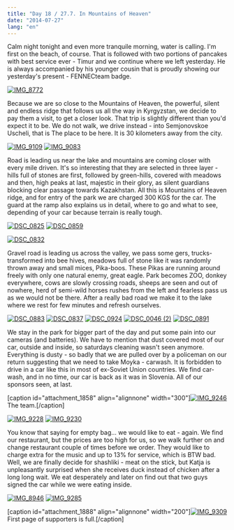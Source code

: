 ```yaml
---
title: "Day 18 / 27.7. In Mountains of Heaven"
date: "2014-07-27"
lang: "en"
---
```


Calm night tonight and even more tranquile morning, water is calling. I'm first on the beach, of course. That is followed with two portions of pancakes with best service ever - Timur and we continue where we left yesterday. He is always accompanied by his younger cousin that is proudly showing our yesterday's present - FENNECteam badge.

[![IMG_8772](images/IMG_8772-200x300.jpg)](http://gremovmongolijo.com/wp-content/uploads/2014/07/IMG_8772.jpg)

Because we are so close to the Mountains of Heaven, the powerful, silent and endless ridge that follows us all the way in Kyrgyzstan, we decide to pay them a visit, to get a closer look. That trip is slightly different than you'd expect it to be. We do not walk, we drive instead - into Semjonovskoe Uscheli, that is The place to be here. It is 30 kilometers away from the city.

[![IMG_9109](images/IMG_9109-300x200.jpg)](http://gremovmongolijo.com/wp-content/uploads/2014/07/IMG_9109.jpg) [![IMG_9083](images/IMG_9083-300x200.jpg)](http://gremovmongolijo.com/wp-content/uploads/2014/07/IMG_9083.jpg)

Road is leading us near the lake and mountains are coming closer with every mile driven. It's so interesting that they are selected in three layer - hills full of stones are first, followed by green-hills, covered with meadows and then, high peaks at last, majestic in their glory, as silent guardians blocking clear passage towards Kazakhstan. All this is Mountains of Heaven ridge, and for entry of the park we are charged 300 KGS for the car. The guard at the ramp also explains us in detail, where to go and what to see, depending of your car because terrain is really tough.

[![DSC_0825](images/DSC_0825-300x200.jpg)](http://gremovmongolijo.com/wp-content/uploads/2014/07/DSC_0825.jpg) [![DSC_0859](images/DSC_0859-300x200.jpg)](http://gremovmongolijo.com/wp-content/uploads/2014/07/DSC_0859.jpg)

[![DSC_0832](images/DSC_0832-300x200.jpg)](http://gremovmongolijo.com/wp-content/uploads/2014/07/DSC_0832.jpg)

Gravel road is leading us across the valley, we pass some gers, trucks-transformed into bee hives, meadows full of stone like it was randomly thrown away and small mices, Pika-boos. These Pikas are running around freely with only one natural enemy, great eagle. Park becomes ZOO, donkey everywhere, cows are slowly crossing roads, sheeps are seen and out of nowhere, herd of semi-wild horses rushes from the left and fearless pass us as we would not be there. After a really bad road we make it to the lake where we rest for few minutes and refresh ourselves.

[![DSC_0883](images/DSC_0883-300x200.jpg)](http://gremovmongolijo.com/wp-content/uploads/2014/07/DSC_0883.jpg) [![DSC_0837](images/DSC_0837-300x200.jpg)](http://gremovmongolijo.com/wp-content/uploads/2014/07/DSC_0837.jpg) [![DSC_0924](images/DSC_0924-300x200.jpg)](http://gremovmongolijo.com/wp-content/uploads/2014/07/DSC_0924.jpg) [![DSC_0046 (2)](images/DSC_0046-2-300x195.jpg)](http://gremovmongolijo.com/wp-content/uploads/2014/07/DSC_0046-2.jpg) [![DSC_0891](images/DSC_0891-200x300.jpg)](http://gremovmongolijo.com/wp-content/uploads/2014/07/DSC_0891.jpg)

We stay in the park for bigger part of the day and put some pain into our cameras (and batteries). We have to mention that dust covered most of our car, outside and inside, so saturdays cleaning wasn't seen anymore. Everything is dusty - so badly that we are pulled over by a policeman on our return suggesting that we need to take Moyka - carwash. It is forbidden to drive in a car like this in most of ex-Soviet Union countries. We find car-wash, and in no time, our car is back as it was in Slovenia. All of our sponsors seen, at last.

\[caption id="attachment\_1858" align="alignnone" width="300"\][![IMG_9246](images/IMG_9246-300x200.jpg)](http://gremovmongolijo.com/wp-content/uploads/2014/07/IMG_9246.jpg) The team.\[/caption\]

[![IMG_9228](images/IMG_9228-300x200.jpg)](http://gremovmongolijo.com/wp-content/uploads/2014/07/IMG_9228.jpg) [![IMG_9230](images/IMG_9230-300x200.jpg)](http://gremovmongolijo.com/wp-content/uploads/2014/07/IMG_9230.jpg)

You know that saying for empty bag... we would like to eat - again. We find our restaurant, but the prices are too high for us, so we walk further on and change restaurant couple of times before we order. They would like to charge extra for the music and up to 13% for service, which is BTW bad. Well, we are finally decide for shashliki - meat on the stick, but Katja is unpleasantly surprised when she receives duck instead of chicken after a long long wait. We eat desperately and later on find out that two guys signed the car while we were eating inside.

[![IMG_8946](images/IMG_8946-300x200.jpg)](http://gremovmongolijo.com/wp-content/uploads/2014/07/IMG_8946.jpg) [![IMG_9285](images/IMG_9285-300x200.jpg)](http://gremovmongolijo.com/wp-content/uploads/2014/07/IMG_9285.jpg)

\[caption id="attachment\_1888" align="alignnone" width="200"\][![IMG_9309](images/IMG_9309-200x300.jpg)](http://gremovmongolijo.com/wp-content/uploads/2014/07/IMG_9309.jpg) First page of supporters is full.\[/caption\]
